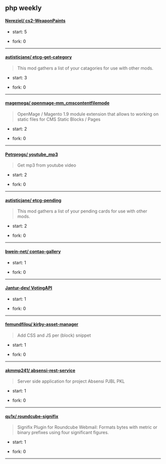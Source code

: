 ## php weekly

#### [Nereziel/ cs2-WeaponPaints](https://github.com/Nereziel/cs2-WeaponPaints)
>  
+ start: 5
+ fork: 0
---
#### [autisticjane/ etcg-get-category](https://github.com/autisticjane/etcg-get-category)
>  This mod gathers a list of your catagories for use with other mods.
+ start: 3
+ fork: 0
---
#### [magemega/ openmage-mm_cmscontentfilemode](https://github.com/magemega/openmage-mm_cmscontentfilemode)
>  OpenMage / Magento 1.9 module extension that allows to working on static files for CMS Static Blocks / Pages
+ start: 2
+ fork: 0
---
#### [Petrprogs/ youtube_mp3](https://github.com/Petrprogs/youtube_mp3)
>  Get mp3 from youtube video
+ start: 2
+ fork: 0
---
#### [autisticjane/ etcg-pending](https://github.com/autisticjane/etcg-pending)
>  This mod gathers a list of your pending cards for use with other mods.
+ start: 2
+ fork: 0
---
#### [bwein-net/ contao-gallery](https://github.com/bwein-net/contao-gallery)
>  
+ start: 1
+ fork: 0
---
#### [Jantur-dev/ VotingAPI](https://github.com/Jantur-dev/VotingAPI)
>  
+ start: 1
+ fork: 0
---
#### [femundfilou/ kirby-asset-manager](https://github.com/femundfilou/kirby-asset-manager)
>  Add CSS and JS per (block) snippet
+ start: 1
+ fork: 0
---
#### [akmmp241/ absensi-rest-service](https://github.com/akmmp241/absensi-rest-service)
>  Server side application for project Absensi PJBL PKL
+ start: 1
+ fork: 0
---
#### [qu1x/ roundcube-signifix](https://github.com/qu1x/roundcube-signifix)
>  Signifix Plugin for Roundcube Webmail: Formats bytes with metric or binary prefixes using four significant figures.
+ start: 1
+ fork: 0
---